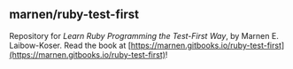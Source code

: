 ## marnen/ruby-test-first

Repository for _Learn Ruby Program­ming the Test-First Way_, by Marnen E. Laibow-Koser. Read the book at [https://marnen.gitbooks.io/ruby-test-first](https://marnen.gitbooks.io/ruby-test-first)!
